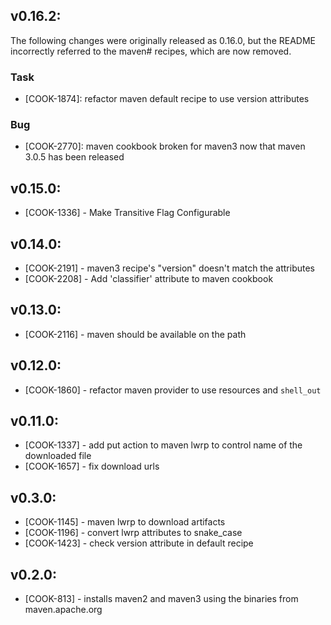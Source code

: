 ## v0.16.2:

The following changes were originally released as 0.16.0, but the
README incorrectly referred to the maven# recipes, which are now
removed.

### Task

- [COOK-1874]: refactor maven default recipe to use version attributes

### Bug

- [COOK-2770]: maven cookbook broken for maven3 now that maven 3.0.5
  has been released

## v0.15.0:

* [COOK-1336] - Make Transitive Flag Configurable

## v0.14.0:

* [COOK-2191] - maven3 recipe's "version" doesn't match the attributes
* [COOK-2208] - Add 'classifier' attribute to maven cookbook

## v0.13.0:

* [COOK-2116] - maven should be available on the path

## v0.12.0:

* [COOK-1860] - refactor maven provider to use resources and `shell_out`

## v0.11.0:

* [COOK-1337] - add put action to maven lwrp to control name of the
  downloaded file
* [COOK-1657] - fix download urls

## v0.3.0:

* [COOK-1145] - maven lwrp to download artifacts
* [COOK-1196] - convert lwrp attributes to snake_case
* [COOK-1423] - check version attribute in default recipe

## v0.2.0:

* [COOK-813] - installs maven2 and maven3 using the binaries from maven.apache.org
